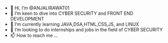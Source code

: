- 👋 Hi, I’m @ANJALIRAWAT01
- 👀 I’m keen to dive into CYBER SECURITY and FRONT END DEVELOPMENT
- 🌱 I’m currently learning JAVA,DSA,HTML,CSS,JS, and LINUX
- 💞️ I’m looking to do internships and jobs in the field of CYBER SECURITY 
- 📫 How to reach me ...

<!---
ANJALIRAWAT01/ANJALIRAWAT01 is a ✨ special ✨ repository because its `README.md` (this file) appears on your GitHub profile.
You can click the Preview link to take a look at your changes.
--->
